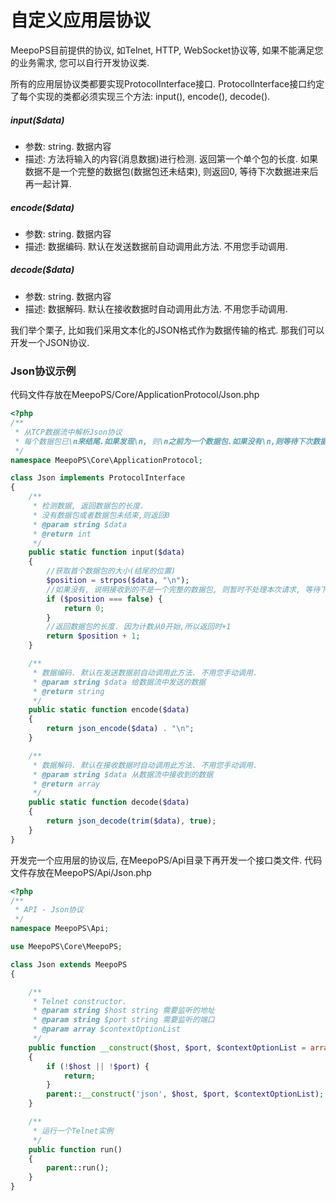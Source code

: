 # 自定义应用层协议

MeepoPS目前提供的协议, 如Telnet, HTTP, WebSocket协议等, 如果不能满足您的业务需求, 您可以自行开发协议类.

所有的应用层协议类都要实现ProtocolInterface接口. ProtocolInterface接口约定了每个实现的类都必须实现三个方法: input(), encode(), decode().

##### input($data)
- 参数: string. 数据内容
- 描述: 方法将输入的内容(消息数据)进行检测. 返回第一个单个包的长度. 如果数据不是一个完整的数据包(数据包还未结束), 则返回0, 等待下次数据进来后再一起计算.

##### encode($data)
- 参数: string. 数据内容
- 描述: 数据编码. 默认在发送数据前自动调用此方法. 不用您手动调用.

##### decode($data)
- 参数: string. 数据内容
- 描述: 数据解码. 默认在接收数据时自动调用此方法. 不用您手动调用.

我们举个栗子, 比如我们采用文本化的JSON格式作为数据传输的格式. 那我们可以开发一个JSON协议.

### Json协议示例
代码文件存放在MeepoPS/Core/ApplicationProtocol/Json.php
```php
<?php
/**
 * 从TCP数据流中解析Json协议
 * 每个数据包已\n来结尾.如果发现\n, 则\n之前为一个数据包.如果没有\n,则等待下次数据的到来
 */
namespace MeepoPS\Core\ApplicationProtocol;

class Json implements ProtocolInterface
{
    /**
     * 检测数据, 返回数据包的长度.
     * 没有数据包或者数据包未结束,则返回0
     * @param string $data
     * @return int
     */
    public static function input($data)
    {
        //获取首个数据包的大小(结尾的位置)
        $position = strpos($data, "\n");
        //如果没有, 说明接收到的不是一个完整的数据包, 则暂时不处理本次请求, 等待下次接收后再一起处理
        if ($position === false) {
            return 0;
        }
        //返回数据包的长度. 因为计数从0开始,所以返回时+1
        return $position + 1;
    }

    /**
     * 数据编码. 默认在发送数据前自动调用此方法. 不用您手动调用.
     * @param string $data 给数据流中发送的数据
     * @return string
     */
    public static function encode($data)
    {
        return json_encode($data) . "\n";
    }

    /**
     * 数据解码. 默认在接收数据时自动调用此方法. 不用您手动调用.
     * @param string $data 从数据流中接收到的数据
     * @return array
     */
    public static function decode($data)
    {
        return json_decode(trim($data), true);
    }
}
```

开发完一个应用层的协议后, 在MeepoPS/Api目录下再开发一个接口类文件.
代码文件存放在MeepoPS/Api/Json.php
```php
<?php
/**
 * API - Json协议
 */
namespace MeepoPS\Api;

use MeepoPS\Core\MeepoPS;

class Json extends MeepoPS
{

    /**
     * Telnet constructor.
     * @param string $host string 需要监听的地址
     * @param string $port string 需要监听的端口
     * @param array $contextOptionList
     */
    public function __construct($host, $port, $contextOptionList = array())
    {
        if (!$host || !$port) {
            return;
        }
        parent::__construct('json', $host, $port, $contextOptionList);
    }

    /**
     * 运行一个Telnet实例
     */
    public function run()
    {
        parent::run();
    }
}
```